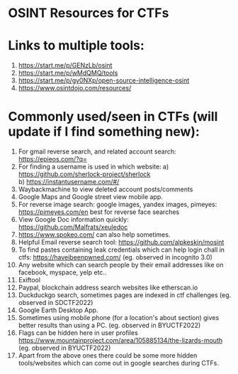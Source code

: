 # OSINT Resources for CTFs
# Links to multiple tools:
1. https://start.me/p/GENzLb/osint
2. https://start.me/p/wMdQMQ/tools 
3. https://start.me/p/gy0NXp/open-source-intelligence-osint 
4. https://www.osintdojo.com/resources/


# Commonly used/seen in CTFs (will update if I find something new):

1. For gmail reverse search, and related account search: https://epieos.com/?q=  
2. For finding a username is used in which website: a) https://github.com/sherlock-project/sherlock \
b) https://instantusername.com/#/  
3. Waybackmachine to view deleted account posts/comments 
4. Google Maps and Google street view mobile app. 
5. For reverse image search: google images, yandex images, pimeyes: https://pimeyes.com/en best for reverse face searches 
6. View Google Doc information quickly: https://github.com/Malfrats/xeuledoc 
7. https://www.spokeo.com/ can also help sometimes. 
8. Helpful Email reverse search tool: https://github.com/alpkeskin/mosint  
9. To find pastes containing leak credentials which can help login chall in ctfs: https://haveibeenpwned.com/ (eg. observed in incognito 3.0)
10. Any website which can search people by their email addresses like on facebook, myspace, yelp etc.. 
11. Exiftool
12. Paypal, blockchain address search websites like etherscan.io
13. Duckduckgo search, sometimes pages are indexed in ctf challenges  (eg. observed in SDCTF2022)
14. Google Earth Desktop App.
15. Sometimes using mobile phone (for a location's about section) gives better results than using a PC. (eg. observed in BYUCTF2022)
16. Flags can be hidden here in user profiles https://www.mountainproject.com/area/105885134/the-lizards-mouth  (eg. observed in BYUCTF2022)
17. Apart from the above ones there could be some more hidden tools/websites which can come out in google searches during CTFs.
